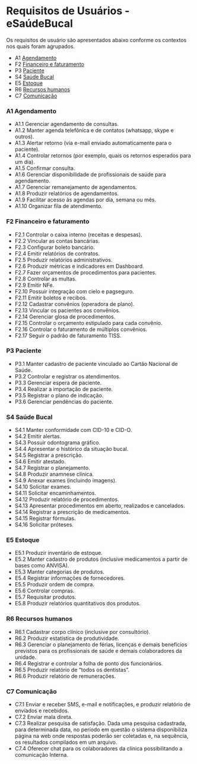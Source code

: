 
# Requisitos de Usuários - eSaúdeBucal
Os requisitos de usuário são apresentados abaixo conforme os contextos nos quais foram agrupados.

- A1 [Agendamento](https://github.com/kyriosdata/sisb/blob/master/info/requisitos-de-usuarios.md#a1-agendamento)
- F2 [Financeiro e faturamento](https://github.com/kyriosdata/sisb/blob/master/info/requisitos-de-usuarios.md#f2-financeiro-e-faturamento)
- P3 [Paciente](https://github.com/kyriosdata/sisb/blob/master/info/requisitos-de-usuarios.md#p3-paciente)
- S4 [Saúde Bucal](https://github.com/kyriosdata/sisb/blob/master/info/requisitos-de-usuarios.md#s4-saúde-bucal)
- E5 [Estoque](https://github.com/kyriosdata/sisb/blob/master/info/requisitos-de-usuarios.md#e5-estoque)
- R6 [Recursos humanos](https://github.com/kyriosdata/sisb/blob/master/info/requisitos-de-usuarios.md#r6-recursos-humanos)
- C7 [Comunicação](https://github.com/kyriosdata/sisb/blob/master/info/requisitos-de-usuarios.md#c7-comunicação)


### A1 Agendamento
- A1.1 Gerenciar agendamento de consultas.
- A1.2 Manter agenda telefônica e de contatos (whatsapp, skype e outros).
- A1.3 Alertar retorno (via e-mail enviado automaticamente para o paciente).
- A1.4 Controlar retornos (por exemplo, quais os retornos esperados para um dia).
- A1.5 Confirmar consulta.
- A1.6 Gerenciar disponibilidade de profissionais de saúde para agendamento.
- A1.7 Gerenciar remanejamento de agendamentos.
- A1.8 Produzir relatórios de agendamentos.
- A1.9 Facilitar acesso às agendas por dia, semana ou mês.
- A1.10 Organizar fila de atendimento.


### F2 Financeiro e faturamento
- F2.1 Controlar o caixa interno (receitas e despesas).
- F2.2 Vincular as contas bancárias.
- F2.3 Configurar boleto bancário.
- F2.4 Emitir relatórios de contratos.
- F2.5 Produzir relatórios administrativos.
- F2.6 Produzir  métricas e indicadores em Dashboard.
- F2.7 Fazer orçamentos de procedimentos para pacientes.
- F2.8 Controlar as multas.
- F2.9 Emitir NFe.
- F2.10 Possuir integração com cielo e pagseguro.
- F2.11 Emitir boletos e recibos.
- F2.12 Cadastrar convênios (operadora de plano).
- F2.13 Vincular os pacientes aos convênios.
- F2.14 Gerenciar glosa de procedimentos.
- F2.15 Controlar o orçamento estipulado para cada convênio.
- F2.16 Controlar o faturamento de múltiplos convênios.
- F2.17 Seguir o padrão de faturamento TISS.


### P3 Paciente
- P3.1 Manter cadastro de paciente vinculado ao Cartão Nacional de Saúde.
- P3.2 Controlar e registrar os atendimentos.
- P3.3 Gerenciar espera de paciente.
- P3.4 Realizar a importação de paciente.
- P3.5 Registrar o plano de indicação.
- P3.6 Gerenciar pendências do paciente.


### S4 Saúde Bucal
- S4.1 Manter conformidade com CID-10 e CID-O.
- S4.2 Emitir alertas.
- S4.3 Possuir odontograma gráfico.
- S4.4 Apresentar o histórico da situação bucal.
- S4.5 Registrar a prescrição.
- S4.6 Emitir atestado.
- S4.7 Registrar o planejamento.
- S4.8 Produzir anamnese clínica.
- S4.9 Anexar exames (incluindo imagens).
- S4.10 Solicitar exames.
- S4.11 Solicitar encaminhamentos.
- S4.12 Produzir relatório de procedimentos.
- S4.13 Apresentar procedimentos em aberto, realizados e cancelados.
- S4.14 Registrar a prescrição de medicamentos. 
- S4.15 Registrar fórmulas.
- S4.16 Solicitar próteses.


### E5 Estoque
- E5.1 Produzir inventário de estoque.
- E5.2 Manter cadastro de produtos (inclusive medicamentos a partir de bases como ANVISA).
- E5.3 Manter categorias de produtos.
- E5.4 Registrar informações de fornecedores.
- E5.5 Produzir ordem de compra.
- E5.6 Controlar compras.
- E5.7 Requisitar produtos.
- E5.8 Produzir relatórios quantitativos dos produtos.


### R6 Recursos humanos
- R6.1 Cadastrar corpo clínico (inclusive por consultório).
- R6.2 Produzir estatística de produtividade.
- R6.3 Gerenciar o planejamento de férias, licenças e demais benefícios previstos para  os profissionais de saúde e demais colaboradores da unidade. 
- R6.4 Registrar e controlar a folha de ponto dos funcionários.
- R6.5 Produzir relatório de “todos os dentistas”.
- R6.6 Produzir relatório de remunerações.

### C7 Comunicação
- C7.1 Enviar e receber SMS, e-mail e notificações, e produzir relatório de enviados e recebidos.
- C7.2 Enviar mala direta.
- C7.3 Realizar pesquisa de satisfação. Dada uma pesquisa cadastrada, para determinada data, no período em questão o sistema disponibiliza página na web onde respostas poderão ser coletadas e, na sequência, os resultados compilados em um arquivo.
- C7.4 Oferecer chat para os colaboradores da clínica possibilitando a comunicação Interna.
